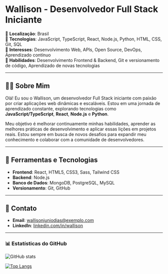 # Wallison - Desenvolvedor Full Stack Iniciante

🔹 **Localização**: Brasil  
🔹 **Tecnologias**: JavaScript, TypeScript, React, Node.js, Python, HTML, CSS, Git, SQL  
🔹 **Interesses**: Desenvolvimento Web, APIs, Open Source, DevOps, Aprendizado contínuo  
🔹 **Habilidades**: Desenvolvimento Frontend & Backend, Git e versionamento de código, Aprendizado de novas tecnologias

---

## 👨‍💻 Sobre Mim

Olá! Eu sou o Wallison, um desenvolvedor Full Stack iniciante com paixão por criar aplicações web dinâmicas e escaláveis. Estou em uma jornada de aprendizado constante, explorando tecnologias como **JavaScript/TypeScript**, **React**, **Node.js** e **Python**.

Meu objetivo é melhorar continuamente minhas habilidades, aprender as melhores práticas de desenvolvimento e aplicar essas lições em projetos reais. Estou sempre em busca de novos desafios para expandir meu conhecimento e colaborar com a comunidade de desenvolvedores.

---

## 🔧 Ferramentas e Tecnologias

- **Frontend**: React, HTML5, CSS3, Sass, Tailwind CSS
- **Backend**: Node.js
- **Banco de Dados**: MongoDB, PostgreSQL, MySQL
- **Versionamento**: Git, GitHub

---

## 📩 Contato

- **Email**: wallisonjuniodias@exemplo.com  
- **LinkedIn**: [linkedin.com/in/wallison](https://www.linkedin.com/in/wallison)  

---

### 📊 Estatísticas do GitHub

![GitHub stats](https://github-readme-stats.vercel.app/api?WalliCode&show_icons=true&hide_title=true&count_private=true&hide=prs&theme=radical)

[![Top Langs](https://github-readme-stats.vercel.app/api/top-langs/?username=seu-usuario&layout=compact&theme=radical)](https://github.com/anuraghazra/github-readme-stats)
